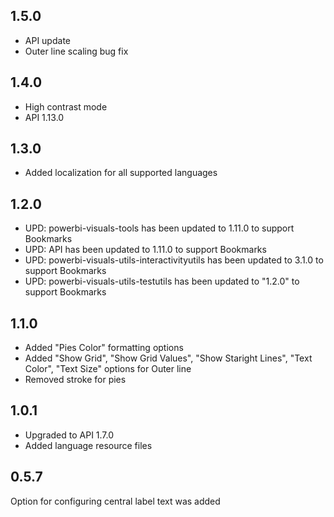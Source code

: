 ## 1.5.0
* API update
* Outer line scaling bug fix

## 1.4.0
* High contrast mode
* API 1.13.0

## 1.3.0
* Added localization for all supported languages

## 1.2.0
* UPD: powerbi-visuals-tools has been updated to 1.11.0 to support Bookmarks
* UPD: API has been updated to 1.11.0 to support Bookmarks
* UPD: powerbi-visuals-utils-interactivityutils has been updated to 3.1.0 to support Bookmarks
* UPD: powerbi-visuals-utils-testutils has been updated to "1.2.0" to support Bookmarks

## 1.1.0
* Added "Pies Color" formatting options
* Added "Show Grid", "Show Grid Values", "Show Staright Lines", "Text Color", "Text Size" options for Outer line
* Removed stroke for pies 

## 1.0.1
* Upgraded to API 1.7.0
* Added language resource files

## 0.5.7

Option for configuring central label text was added